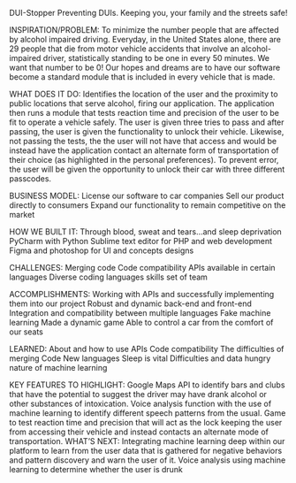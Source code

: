 DUI-Stopper
Preventing DUIs. Keeping you, your family and the streets safe!

INSPIRATION/PROBLEM:
To minimize the number people that are affected by alcohol impaired driving. Everyday, in the United States alone, there are 29 people that die from motor vehicle accidents that involve an alcohol-impaired driver, statistically standing to be one in every 50 minutes. We want that number to be 0! Our hopes and dreams are to have our software become a standard module that is included in every vehicle that is made.

WHAT DOES IT DO:
Identifies the location of the user and the proximity to public locations that serve alcohol, firing our application. The application then runs a module that tests reaction time and precision of the user to be fit to operate a vehicle safely. The user is given three tries to pass and after passing, the user is given the functionality to unlock their vehicle. Likewise, not passing the tests, the the user will not have that access and would be instead have the application contact an alternate form of transportation of their choice (as highlighted in the personal preferences). To prevent error, the user will be given the opportunity to unlock their car with three different passcodes.

BUSINESS MODEL:
License our software to car companies
Sell our product directly to consumers
Expand our functionality to remain competitive on the market

HOW WE BUILT IT:
Through blood, sweat and tears...and sleep deprivation
PyCharm with Python
Sublime text editor for PHP and web development
Figma and photoshop for UI and concepts designs

CHALLENGES:
Merging code
Code compatibility
APIs available in certain languages
Diverse coding languages skills set of team

ACCOMPLISHMENTS:
Working with APIs and successfully implementing them into our project
Robust and dynamic back-end and front-end
Integration and compatibility between multiple languages
Fake machine learning
Made a dynamic game
Able to control a car from the comfort of our seats

LEARNED:
About and how to use APIs
Code compatibility
The difficulties of merging Code
New languages
Sleep is vital
Difficulties and data hungry nature of machine learning

KEY FEATURES TO HIGHLIGHT:
Google Maps API to identify bars and clubs that have the potential to suggest the driver may have drank alcohol or other substances of intoxication.
Voice analysis function with the use of machine learning to identify different speech patterns from the usual.
Game to test reaction time and precision that will act as the lock keeping the user from accessing their vehicle and instead contacts an alternate mode of transportation.
WHAT’S NEXT:
Integrating machine learning deep within our platform to learn from the user data that is gathered for negative behaviors and pattern discovery and warn the user of it.
Voice analysis using machine learning to determine whether the user is drunk
